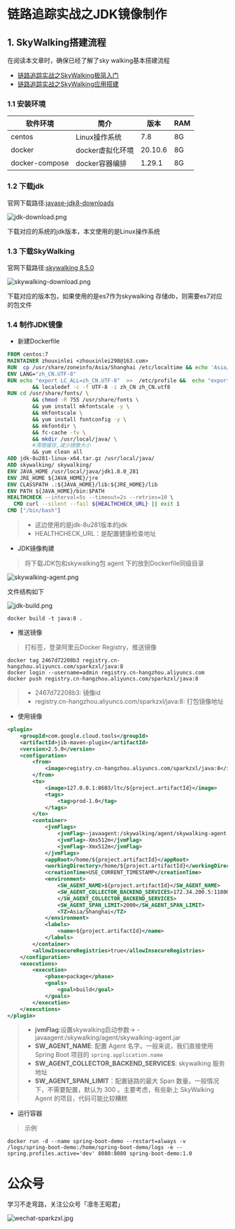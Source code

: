 # 链路追踪实战之JDK镜像制作

## 1. SkyWalking搭建流程

在阅读本文章时，确保已经了解了sky walking基本搭建流程

- [链路追踪实战之SkyWalking极简入门](https://www.iocoder.cn/SkyWalking/install)
- [链路追踪实战之SkyWalking应用搭建](forward/链路追踪实战之SkyWalking环境搭建.md)

### 1.1 安装环境

|软件环境|简介|版本|RAM
|-------|-------|-------|-------|
|centos|Linux操作系统|7.8|8G|
|docker|docker虚拟化环境|20.10.6|8G|
|docker-compose|docker容器编排|1.29.1|8G|

### 1.2 下载jdk

官网下载路径:[javase-jdk8-downloads](https://www.oracle.com/cn/java/technologies/javase/javase-jdk8-downloads.html)

![jdk-download.png](../images/jdk-download.png)

下载对应的系统的jdk版本，本文使用的是Linux操作系统

### 1.3 下载SkyWalking

官网下载路径:[skywalking 8.5.0](https://archive.apache.org/dist/skywalking/8.5.0/)

![skywalking-download.png](../images/skywalking-download.png)

下载对应的版本包，如果使用的是es7作为skywalking 存储db，则需要es7对应的包文件

### 1.4 制作JDK镜像

- 新建Dockerfile

```dockerfile
FROM centos:7
MAINTAINER zhouxinlei <zhouxinlei298@163.com>
RUN  cp /usr/share/zoneinfo/Asia/Shanghai /etc/localtime && echo 'Asia/Shanghai' >/etc/timezone
ENV LANG="zh_CN.UTF-8"
RUN echo "export LC_ALL=zh_CN.UTF-8"  >>  /etc/profile &&  echo "export LC_ALL=zh_CN.UTF-8" >>/root/.bashrc \
        && localedef -c -f UTF-8 -i zh_CN zh_CN.utf8
RUN cd /usr/share/fonts/ \
        && chmod -R 755 /usr/share/fonts \
        && yum install mkfontscale -y \
        && mkfontscale \
        && yum install fontconfig -y \
        && mkfontdir \
        && fc-cache -fv \
        && mkdir /usr/local/java/ \
        #清理缓存,减少镜像大小
        && yum clean all
ADD jdk-8u281-linux-x64.tar.gz /usr/local/java/
ADD skywalking/ skywalking/
ENV JAVA_HOME /usr/local/java/jdk1.8.0_281
ENV JRE_HOME ${JAVA_HOME}/jre
ENV CLASSPATH .:${JAVA_HOME}/lib:${JRE_HOME}/lib
ENV PATH ${JAVA_HOME}/bin:$PATH
HEALTHCHECK --interval=5s --timeout=2s --retries=10 \
  CMD curl --silent --fail ${HEALTHCHECK_URL} || exit 1
CMD ["/bin/bash"]
```

> - 这边使用的是jdk-8u281版本的jdk
> - HEALTHCHECK_URL：是配置健康检查地址

- JDK镜像构建

> 将下载JDK包和skywalking包 agent 下的放到Dockerfile同级目录

![skywalking-agent.png](../images/skywalking-agent.png)

文件结构如下

![jdk-build.png](../images/jdk-build.png)

```shell
docker build -t java:8 .
```

- 推送镜像

> 打标签，登录阿里云Docker Registry，推送镜像

```shell
docker tag 2467d72208b3 registry.cn-hangzhou.aliyuncs.com/sparkzxl/java:8
docker login --username=admin registry.cn-hangzhou.aliyuncs.com
docker push registry.cn-hangzhou.aliyuncs.com/sparkzxl/java:8
```

> - 2467d72208b3: 镜像id
> - registry.cn-hangzhou.aliyuncs.com/sparkzxl/java:8: 打包镜像地址

- 使用镜像

```xml
<plugin>
    <groupId>com.google.cloud.tools</groupId>
    <artifactId>jib-maven-plugin</artifactId>
    <version>2.5.0</version>
    <configuration>
        <from>
            <image>registry.cn-hangzhou.aliyuncs.com/sparkzxl/java:8</image>
        </from>
        <to>
            <image>127.0.0.1:8603/ltc/${project.artifactId}</image>
            <tags>
                <tag>prod-1.0</tag>
            </tags>
        </to>
        <container>
            <jvmFlags>
                <jvmFlag>-javaagent:/skywalking/agent/skywalking-agent.jar</jvmFlag>
                <jvmFlag>-Xms512m</jvmFlag>
                <jvmFlag>-Xmx512m</jvmFlag>
            </jvmFlags>
            <appRoot>/home/${project.artifactId}</appRoot>
            <workingDirectory>/home/${project.artifactId}</workingDirectory>
            <creationTime>USE_CURRENT_TIMESTAMP</creationTime>
            <environment>
                <SW_AGENT_NAME>${project.artifactId}</SW_AGENT_NAME>
                <SW_AGENT_COLLECTOR_BACKEND_SERVICES>172.34.200.5:11800
                </SW_AGENT_COLLECTOR_BACKEND_SERVICES>
                <SW_AGENT_SPAN_LIMIT>2000</SW_AGENT_SPAN_LIMIT>
                <TZ>Asia/Shanghai</TZ>
            </environment>
            <labels>
                <name>${project.artifactId}</name>
            </labels>
        </container>
        <allowInsecureRegistries>true</allowInsecureRegistries>
    </configuration>
    <executions>
        <execution>
            <phase>package</phase>
            <goals>
                <goal>build</goal>
            </goals>
        </execution>
    </executions>
</plugin>
```

> - **jvmFlag**:设置skywalking启动参数-> -javaagent:/skywalking/agent/skywalking-agent.jar
> - **SW_AGENT_NAME**: 配置 Agent 名字。一般来说，我们直接使用 Spring Boot 项目的 `spring.application.name`
> - **SW_AGENT_COLLECTOR_BACKEND_SERVICES**: skywalking 服务地址
> - **SW_AGENT_SPAN_LIMIT**：配置链路的最大 Span 数量。一般情况下，不需要配置，默认为 300 。主要考虑，有些新上 SkyWalking Agent 的项目，代码可能比较糟糕

- 运行容器
> 示例

```shell
docker run -d --name spring-boot-demo --restart=always -v /logs/spring-boot-demo:/home/spring-boot-demo/logs -e --spring.profiles.active='dev' 8080:8080 spring-boot-demo:1.0
```

# 公众号

学习不走弯路，关注公众号「凛冬王昭君」

![wechat-sparkzxl.jpg](images/wechat-sparkzxl.jpg)
